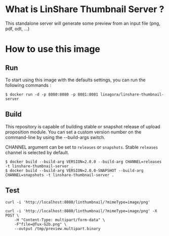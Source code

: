What is LinShare Thumbnail Server ?
===================================

This standalone server will generate some preview from an input file (png, pdf,
odt, ...)

How to use this image
=====================

Run
---

To start using this image with the defaults settings, you can run the following commands :

```console
$ docker run -d -p 8080:8080 -p 8081:8081 linagora/linshare-thumbnail-server
```

Build
-----

This repository is capable of building stable or snapshot release of upload proposition module.
You can set a custom version number on the command-line by using the --build-args switch.

CHANNEL argument can be set to `releases` or `snapshots`.
Stable `releases` channel is selected by default.


```console
$ docker build --build-arg VERSION=2.0.0 --build-arg CHANNEL=releases -t linshare-thumbnail-server .
$ docker build --build-arg VERSION=2.0.0-SNAPSHOT --build-arg CHANNEL=snapshots -t linshare-thumbnail-server .
```

Test
----

```console
curl -i 'http://localhost:8080/linthumbnail/?mimeType=image/png'

curl -i 'http://localhost:8080/linthumbnail/?mimeType=image/png' -X POST \
    -H "Content-Type: multipart/form-data" \
    -F"file=@Tux-G2b.png" \
    --output /tmp/preview.multipart.binary
```
